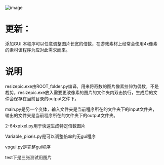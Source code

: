 ![image](https://github.com/user-attachments/assets/f0f9d683-2f38-4096-9a19-2d6b8d4e1aa2)
# 更新：
添加GUI.本程序可以任意调整图片长宽的倍数，在游戏素材上经常会使用4x像素的素材该程序为应对此需求而来。

# 说明
resizepic.exe由ROOT_folder.py编译，用来将奇数的图片像素拉伸为偶数，不是裁剪，resizepic.exe放入需要更改像素的图片的文件夹内双击执行，生成后的文件会保存在当前目录的output文件下。

main.py是另一个变体，输入文件夹是当前程序所在的文件夹下的input文件夹，输出的文件夹是当前程序所在的文件夹下的output文件夹。

2-64xpixel.py用于快速生成特定倍数图片

Variable_pixels.py是可以调整倍率的无gui程序

vpgui.py是完整gui程序

test下是三张测试用图片
